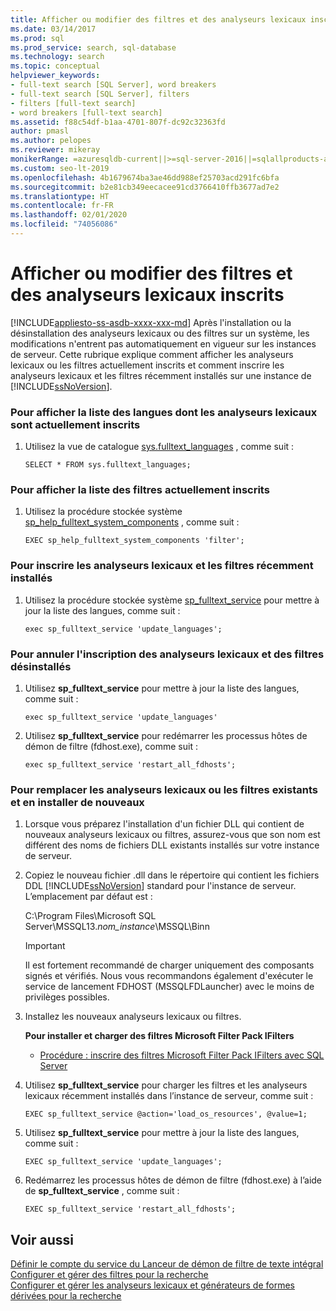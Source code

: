 ```yaml
---
title: Afficher ou modifier des filtres et des analyseurs lexicaux inscrits
ms.date: 03/14/2017
ms.prod: sql
ms.prod_service: search, sql-database
ms.technology: search
ms.topic: conceptual
helpviewer_keywords:
- full-text search [SQL Server], word breakers
- full-text search [SQL Server], filters
- filters [full-text search]
- word breakers [full-text search]
ms.assetid: f88c54df-b1aa-4701-807f-dc92c32363fd
author: pmasl
ms.author: pelopes
ms.reviewer: mikeray
monikerRange: =azuresqldb-current||>=sql-server-2016||=sqlallproducts-allversions||>=sql-server-linux-2017||=azuresqldb-mi-current
ms.custom: seo-lt-2019
ms.openlocfilehash: 4b1679674ba3ae46dd988ef25703acd291fc6bfa
ms.sourcegitcommit: b2e81cb349eecacee91cd3766410ffb3677ad7e2
ms.translationtype: HT
ms.contentlocale: fr-FR
ms.lasthandoff: 02/01/2020
ms.locfileid: "74056086"
---
```

# <a name="view-or-change-registered-filters-and-word-breakers"></a>Afficher ou modifier des filtres et des analyseurs lexicaux inscrits
[!INCLUDE[appliesto-ss-asdb-xxxx-xxx-md](../../includes/appliesto-ss-asdb-xxxx-xxx-md.md)]
  Après l'installation ou la désinstallation des analyseurs lexicaux ou des filtres sur un système, les modifications n'entrent pas automatiquement en vigueur sur les instances de serveur. Cette rubrique explique comment afficher les analyseurs lexicaux ou les filtres actuellement inscrits et comment inscrire les analyseurs lexicaux et les filtres récemment installés sur une instance de [!INCLUDE[ssNoVersion](../../includes/ssnoversion-md.md)].  
  
### <a name="to-view-a-list-of-languages-whose-word-breakers-are-currently-registered"></a>Pour afficher la liste des langues dont les analyseurs lexicaux sont actuellement inscrits  
  
1.  Utilisez la vue de catalogue [sys.fulltext_languages](../../relational-databases/system-catalog-views/sys-fulltext-languages-transact-sql.md) , comme suit :  
  
    ```  
    SELECT * FROM sys.fulltext_languages;   
    ```  
  
### <a name="to-view-a-list-of-the-filters-that-are-currently-registered"></a>Pour afficher la liste des filtres actuellement inscrits  
  
1.  Utilisez la procédure stockée système [sp_help_fulltext_system_components](../../relational-databases/system-stored-procedures/sp-help-fulltext-system-components-transact-sql.md) , comme suit :  
  
    ```  
    EXEC sp_help_fulltext_system_components 'filter';    
    ```  
  
### <a name="to-register-newly-installed-word-breakers-and-filters"></a>Pour inscrire les analyseurs lexicaux et les filtres récemment installés  
  
1.  Utilisez la procédure stockée système [sp_fulltext_service](../../relational-databases/system-stored-procedures/sp-fulltext-service-transact-sql.md) pour mettre à jour la liste des langues, comme suit :  
  
    ```  
    exec sp_fulltext_service 'update_languages';   
    ```  
  
### <a name="to-unregister-uninstalled-word-breakers-and-filters"></a>Pour annuler l'inscription des analyseurs lexicaux et des filtres désinstallés  
  
1.  Utilisez **sp_fulltext_service** pour mettre à jour la liste des langues, comme suit :  
  
    ```  
    exec sp_fulltext_service 'update_languages'  
    ```  
  
2.  Utilisez **sp_fulltext_service** pour redémarrer les processus hôtes de démon de filtre (fdhost.exe), comme suit :  
  
    ```  
    exec sp_fulltext_service 'restart_all_fdhosts';  
    ```  
  
### <a name="to-replace-existing-word-breakers-or-filters-when-installing-new-ones"></a>Pour remplacer les analyseurs lexicaux ou les filtres existants et en installer de nouveaux  
  
1.  Lorsque vous préparez l'installation d'un fichier DLL qui contient de nouveaux analyseurs lexicaux ou filtres, assurez-vous que son nom est différent des noms de fichiers DLL existants installés sur votre instance de serveur.  
  
2.  Copiez le nouveau fichier .dll dans le répertoire qui contient les fichiers DDL [!INCLUDE[ssNoVersion](../../includes/ssnoversion-md.md)] standard pour l'instance de serveur. L’emplacement par défaut est :  
  
     C:\Program Files\Microsoft SQL Server\MSSQL13.*nom_instance*\MSSQL\Binn  
  
    > [!IMPORTANT]  
    >  Il est fortement recommandé de charger uniquement des composants signés et vérifiés. Nous vous recommandons également d'exécuter le service de lancement FDHOST (MSSQLFDLauncher) avec le moins de privilèges possibles.  
  
3.  Installez les nouveaux analyseurs lexicaux ou filtres.  
  
     **Pour installer et charger des filtres Microsoft Filter Pack IFilters**  
  
    -   [Procédure : inscrire des filtres Microsoft Filter Pack IFilters avec SQL Server](https://go.microsoft.com/fwlink/?LinkId=130439)  
  
4.  Utilisez **sp_fulltext_service** pour charger les filtres et les analyseurs lexicaux récemment installés dans l’instance de serveur, comme suit :  
  
    ```  
    EXEC sp_fulltext_service @action='load_os_resources', @value=1;  
    ```  
  
5.  Utilisez **sp_fulltext_service** pour mettre à jour la liste des langues, comme suit :  
  
    ```  
    EXEC sp_fulltext_service 'update_languages';  
    ```  
  
6.  Redémarrez les processus hôtes de démon de filtre (fdhost.exe) à l’aide de **sp_fulltext_service** , comme suit :  
  
    ```  
    EXEC sp_fulltext_service 'restart_all_fdhosts';   
    ```  
  
## <a name="see-also"></a>Voir aussi  
 [Définir le compte du service du Lanceur de démon de filtre de texte intégral](../../relational-databases/search/set-the-service-account-for-the-full-text-filter-daemon-launcher.md)   
 [Configurer et gérer des filtres pour la recherche](../../relational-databases/search/configure-and-manage-filters-for-search.md)   
 [Configurer et gérer les analyseurs lexicaux et générateurs de formes dérivées pour la recherche](../../relational-databases/search/configure-and-manage-word-breakers-and-stemmers-for-search.md)  
  
  
